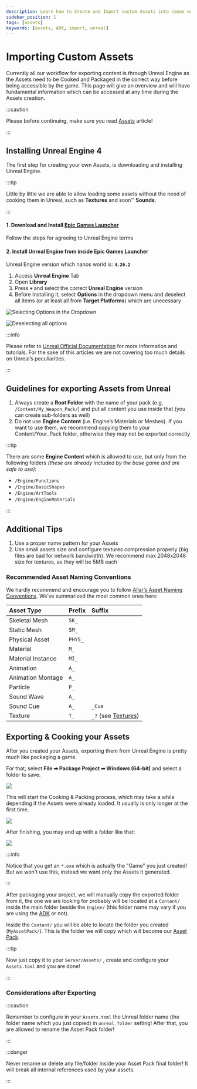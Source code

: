 ```yaml
---
description: Learn how to Create and Import custom Assets into nanos world
sidebar_position: 1
tags: [assets]
keywords: [assets, ADK, import, unreal]
---
```


# Importing Custom Assets

Currently all our workflow for exporting content is through Unreal Engine as the Assets need to be Cooked and Packaged in the correct way before being accessible by the game. This page will give an overview and will have fundamental information which can be accessed at any time during the Assets creation.

:::caution

Please before continuing, make sure you read [Assets](./core-concepts/assets.md) article!

:::

## Installing Unreal Engine 4

The first step for creating your own Assets, is downloading and installing Unreal Engine.

:::tip

Little by little we are able to allow loading some assets without the need of cooking them in Unreal, such as **Textures** and soon™ **Sounds**.

:::

#### 1. Download and Install [Epic Games Launcher](https://www.unrealengine.com/en-US/download/ue_non_games) 

Follow the steps for agreeing to Unreal Engine terms

#### 2. Install Unreal Engine from inside Epic Games Launcher

Unreal Engine version which nanos world is: **`4.26.2`**

1. Access **Unreal Engine** Tab
2. Open **Library**
3. Press **`+`** and select the correct **Unreal Engine** version
4. Before Installing it, select **Options** in the dropdown menu and deselect all items \(or at least all from **Target Platforms**\) which are unecessary

![Selecting Options in the Dropdown](/img/docs/importing-assets-01.jpg)

![Deselecting all options](/img/docs/importing-assets-02.jpg)

:::info

Please refer to [Unreal Official Documentation](https://docs.unrealengine.com/en-US/GettingStarted) for more information and tutorials. For the sake of this articles we are not covering too much details on Unreal’s peculiarities.

:::

## Guidelines for exporting Assets from Unreal

1. Always create a **Root Folder** with the name of your pack \(e.g. `/Content/My_Weapon_Pack/`\) and put all content you use inside that \(you can create sub-folders as well\)
2. Do not use **Engine Content** \(i.e. Engine’s Materials or Meshes\). If you want to use them, we recommend copying them to your Content/Your\_Pack folder, otherwise they may not be exported correctly

:::tip

There are some **Engine Content** which is allowed to use, but only from the following folders _\(these are already included by the base game and are safe to use\)_:

* `/Engine/Functions`
* `/Engine/BasicShapes`
* `/Engine/ArtTools`
* `/Engine/EngineMaterials`

:::

## Additional Tips

1. Use a proper name pattern for your Assets
2. Use small assets size and configure textures compression properly \(big files are bad for network bandwidth\). We recommend max 2048x2048 size for textures, as they will be 5MB each

### Recommended Asset Naming Conventions

We hardly recommend and encourage you to follow [Allar’s Asset Naming Conventions](https://github.com/Allar/ue4-style-guide#1-asset-naming-conventions-). We’ve summarized the most common ones here:

| **Asset Type** | **Prefix** | **Suffix** |
| :--- | :--- | :--- |
| Skeletal Mesh | `SK_` |  |
| Static Mesh | `SM_` |  |
| Physical Asset | `PHYS_` |  |
| Material | `M_` |  |
| Material Instance | `MI_` |  |
| Animation | `A_` |  |
| Animation Montage | `A_` |  |
| Particle | `P_` |  |
| Sound Wave | `A_` |  |
| Sound Cue | `A_` | `_Cue` |
| Texture | `T_` | `_?` \(see [Textures](https://github.com/Allar/ue4-style-guide#anc-textures)\) |

## Exporting & Cooking your Assets

After you created your Assets, exporting them from Unreal Engine is pretty much like packaging a game.

For that, select **File ➡ Package Project ➡ Windows \(64-bit\)** and select a folder to save.

![](/img/docs/importing-assets-03.jpg)

This will start the Cooking & Packing process, which may take a while depending if the Assets were already loaded. It usually is only longer at the first time.

![](/img/docs/importing-assets-04.jpg)

After finishing, you may end up with a folder like that:

![](/img/docs/importing-assets-05.jpg)

:::info

Notice that you get an `*.exe` which is actually the "Game" you just created! But we won't use this, instead we want only the Assets it generated.

:::

After packaging your project, we will manually copy the exported folder from it, the one we are looking for probably will be located at a `Content/` inside the main folder beside the `Engine/` \(this folder name may vary if you are using the [ADK](docs/assets-modding/creating-assets/adk-assets-development-kit) or not\).

Inside the `Content/` you will be able to locate the folder you created \(`MyAssetPack/`\). This is the folder we will copy which will become our [Asset Pack](docs/core-concepts/assets).

:::tip

Now just copy it to your `Server/Assets/` , create and configure your `Assets.toml` and you are done!

:::

### Considerations after Exporting

:::caution

Remember to configure in your `Assets.toml` the Unreal folder name \(the folder name which you just copied\) in  `unreal_folder` setting! After that, you are allowed to rename the Asset Pack folder!

:::

:::danger

Never rename or delete any file/folder inside your Asset Pack final folder! It will break all internal references used by your assets.

:::

